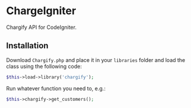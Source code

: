 # ChargeIgniter

Chargify API for CodeIgniter.

## Installation

Download `Chargify.php` and place it in your `libraries` folder and load the class using the following code:

````php
$this->load->library('chargify');
````

Run whatever function you need to, e.g.:

````php
$this->chargify->get_customers();
````